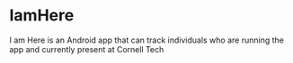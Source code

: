 # IamHere
I am Here is an Android app that can track individuals who are running the app and currently present at Cornell Tech
